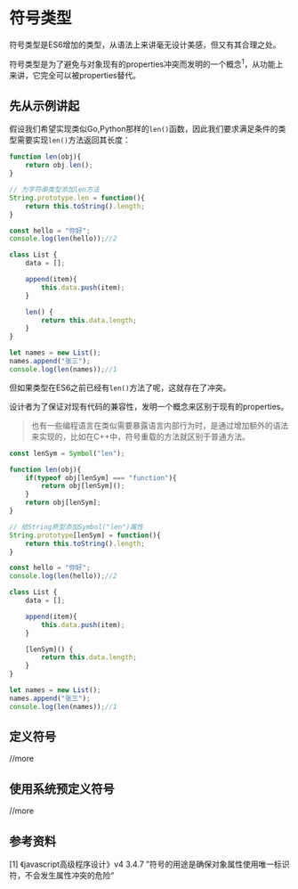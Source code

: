 # 符号类型

符号类型是ES6增加的类型，从语法上来讲毫无设计美感，但又有其合理之处。

符号类型是为了避免与对象现有的properties冲突而发明的一个概念<sup>1</sup>，从功能上来讲，它完全可以被properties替代。

## 先从示例讲起

假设我们希望实现类似Go,Python那样的`len()`函数，因此我们要求满足条件的类型需要实现`len()`方法返回其长度：

```js
function len(obj){
    return obj.len();
}

// 为字符串类型添加len方法
String.prototype.len = function(){
    return this.toString().length;
}

const hello = "你好";
console.log(len(hello));//2

class List {
    data = [];

    append(item){
        this.data.push(item);
    }

    len() {
        return this.data.length;
    }
}

let names = new List();
names.append("张三");
console.log(len(names));//1
```

但如果类型在ES6之前已经有`len()`方法了呢，这就存在了冲突。

设计者为了保证对现有代码的兼容性，发明一个概念来区别于现有的properties。

>也有一些编程语言在类似需要暴露语言内部行为时，是通过增加额外的语法来实现的，比如在C++中，符号重载的方法就区别于普通方法。

```js
const lenSym = Symbol("len");

function len(obj){
    if(typeof obj[lenSym] === "function"){
        return obj[lenSym]();
    }
    return obj[lenSym];
}

// 给String原型添加Symbol("len")属性
String.prototype[lenSym] = function(){
    return this.toString().length;
}

const hello = "你好";
console.log(len(hello));//2

class List {
    data = [];

    append(item){
        this.data.push(item);
    }

    [lenSym]() {
        return this.data.length;
    }
}

let names = new List();
names.append("张三");
console.log(len(names));//1
```

## 定义符号

//more

## 使用系统预定义符号

//more

## 参考资料

[1] 《javascript高级程序设计》v4 3.4.7 ”符号的用途是确保对象属性使用唯一标识符，不会发生属性冲突的危险“